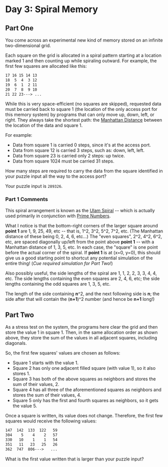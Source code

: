# Day 3: Spiral Memory

## Part One

You come across an experimental new kind of memory stored on an infinite two-dimensional grid.

Each square on the grid is allocated in a spiral pattern starting at a location marked 1 and then counting up while spiraling outward. For example, the first few squares are allocated like this:

```txt
17 16 15 14 13
18  5  4  3 12
19  6  1  2 11
20  7  8  9 10
21 22 23---> ...
```

While this is very space-efficient (no squares are skipped), requested data must be carried back to square 1 (the location of the only access port for this memory system) by programs that can only move up, down, left, or right. They always take the shortest path: the [Manhattan Distance](https://en.wikipedia.org/wiki/Taxicab_geometry) between the location of the data and square 1.

For example:

- Data from square 1 is carried 0 steps, since it's at the access port.
- Data from square 12 is carried 3 steps, such as: down, left, left.
- Data from square 23 is carried only 2 steps: up twice.
- Data from square 1024 must be carried 31 steps.

How many steps are required to carry the data from the square identified in your puzzle input all the way to the access port?

Your puzzle input is `289326`.

### Part 1 Comments

This spiral arrangement is known as the [Ulam Spiral](https://en.wikipedia.org/wiki/Ulam_spiral) -- which is actually used primarily in conjunction with [Prime Numbers](https://en.wikipedia.org/wiki/Prime_number).

What I notice is that the bottom-right corners of the larger square around **point 1** are 1, 9, 25, 49, etc -- that is, 1^2, 3^2, 5^2, 7^2, etc. (The Manhattan distance of these being 0, 2, 4, 6, etc...) The "even squares", 2^2, 4^2, 6^2, etc, are spaced diagonally up/left from the point above **point 1** -- with a Manhattan distance of 1, 3, 5, etc. In each case, the "square" is one point before the actual corner of the spiral. If **point 1** is at (x=0, y=0), this should give us a good starting point to shortcut any potential simulation of the entire thing! (_Cue required simulation for Part Two!_)

Also possibly useful, the side lengths of the spiral are 1, 1, 2, 2, 3, 3, 4, 4, etc. The side lengths containing the even squares are 2, 4, 6, etc; the side lengths containing the odd squares are 1, 3, 5, etc.

The length of the side containing **n**^2, and the next following side is **n**; the side after that will contain the (**n+1**)^2 number (and hence be **n+1** long!)

## Part Two

As a stress test on the system, the programs here clear the grid and then store the value 1 in square 1. Then, in the same allocation order as shown above, they store the sum of the values in all adjacent squares, including diagonals.

So, the first few squares' values are chosen as follows:

- Square 1 starts with the value 1.
- Square 2 has only one adjacent filled square (with value 1), so it also stores 1.
- Square 3 has both of the above squares as neighbors and stores the sum of their values, 2.
- Square 4 has all three of the aforementioned squares as neighbors and stores the sum of their values, 4.
- Square 5 only has the first and fourth squares as neighbors, so it gets the value 5.

Once a square is written, its value does not change. Therefore, the first few squares would receive the following values:

```txt
147  142  133  122   59
304    5    4    2   57
330   10    1    1   54
351   11   23   25   26
362  747  806--->   ...
```

What is the first value written that is larger than your puzzle input?
